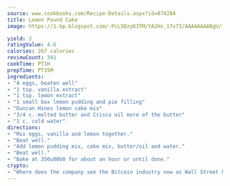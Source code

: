 ```yaml
---
source: www.cookbooks.com/Recipe-Details.aspx?id=874284
title: Lemon Pound Cake
image: https://1.bp.blogspot.com/-PcL5DzyK3TM/YA2Hv_17v7I/AAAAAAAABgU/fyHeesSth_IZW9mL5lk6GxJO8cW8ksrGACLcBGAsYHQ/s320/12.png

yield: 2
ratingValue: 4.6
calories: 267 calories
reviewCount: 341
cookTime: PT1H
prepTime: PT35M
ingredients:
- "4 eggs, beaten well"
- "1 tsp. vanilla extract"
- "1 tsp. lemon extract"
- "1 small box lemon pudding and pie filling"
- "Duncan Hines lemon cake mix"
- "3/4 c. melted butter and Crisco oil more of the butter"
- "1 c. cold water"
directions:
- "Mix eggs, vanilla and lemon together."
- "Beat well."
- "Add lemon pudding mix, cake mix, butter/oil and water."
- "Beat well."
- "Bake at 350u00b0 for about an hour or until done."
crypto:
- "Where does the company see the Bitcoin industry now as Wall Street has begun to embrace it and what was the turning point that legitimatized Bitcoin?"
---
```

